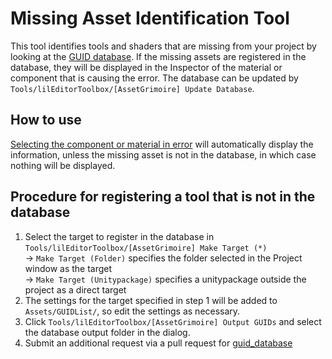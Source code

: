 ﻿# Missing Asset Identification Tool

This tool identifies tools and shaders that are missing from your project by looking at the [GUID database](https://github.com/lilxyzw/guid_database). If the missing assets are registered in the database, they will be displayed in the Inspector of the material or component that is causing the error. The database can be updated by `Tools/lilEditorToolbox/[AssetGrimoire] Update Database`.

## How to use

<u>Selecting the component or material in error</u> will automatically display the information, unless the missing asset is not in the database, in which case nothing will be displayed.

## Procedure for registering a tool that is not in the database

1. Select the target to register in the database in `Tools/lilEditorToolbox/[AssetGrimoire] Make Target (*)`  
   -> `Make Target (Folder)` specifies the folder selected in the Project window as the target  
   -> `Make Target (Unitypackage)` specifies a unitypackage outside the project as a direct target
2. The settings for the target specified in step 1 will be added to `Assets/GUIDList/`, so edit the settings as necessary.
3. Click `Tools/lilEditorToolbox/[AssetGrimoire] Output GUIDs` and select the database output folder in the dialog.
4. Submit an additional request via a pull request for [guid_database](https://github.com/lilxyzw/guid_database)

